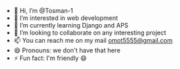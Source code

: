 - 👋 Hi, I’m @Tosman-1 
- 👀 I’m interested in web development 
- 🌱 I’m currently learning Django and APS
- 💞️ I’m looking to collaborate on any interesting project
- 📫 You can reach me on my mail omot5555@gmail.com 
- 😄 Pronouns: we don't have that here
- ⚡ Fun fact: I'm friendly 😄

<!---
Tosman-1/Tosman-1 is a ✨ special ✨ repository because its `README.md` (this file) appears on your GitHub profile.
You can click the Preview link to take a look at your changes.
--->

